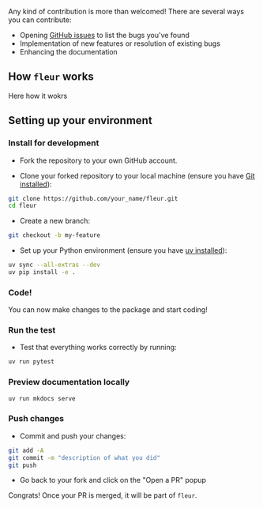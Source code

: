 Any kind of contribution is more than welcomed! There are several ways you can contribute:

- Opening [GitHub issues](https://github.com/your_name/fleur/issues) to list the bugs you've found
- Implementation of new features or resolution of existing bugs
- Enhancing the documentation

## How `fleur` works

Here how it wokrs

## Setting up your environment

### Install for development

- Fork the repository to your own GitHub account.

- Clone your forked repository to your local machine (ensure you have [Git installed](https://git-scm.com/book/en/v2/Getting-Started-Installing-Git)):

```bash
git clone https://github.com/your_name/fleur.git
cd fleur
```

- Create a new branch:

```bash
git checkout -b my-feature
```

- Set up your Python environment (ensure you have [uv installed](https://docs.astral.sh/uv/getting-started/installation/)):

```bash
uv sync --all-extras --dev
uv pip install -e .
```

### Code!

You can now make changes to the package and start coding!

### Run the test

- Test that everything works correctly by running:

```bash
uv run pytest
```

### Preview documentation locally

```bash
uv run mkdocs serve
```

### Push changes

- Commit and push your changes:

```bash
git add -A
git commit -m "description of what you did"
git push
```

- Go back to your fork and click on the "Open a PR" popup

Congrats! Once your PR is merged, it will be part of `fleur`.

<br>
